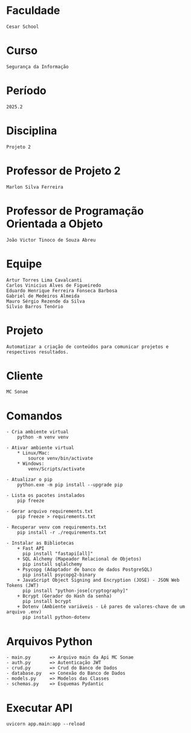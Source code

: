 # Faculdade 
    Cesar School

# Curso
    Segurança da Informação

# Período
    2025.2

# Disciplina
    Projeto 2

# Professor de Projeto 2
    Marlon Silva Ferreira

# Professor de Programação Orientada a Objeto
    João Victor Tinoco de Souza Abreu

# Equipe
    Artur Torres Lima Cavalcanti
    Carlos Vinicius Alves de Figueiredo
    Eduardo Henrique Ferreira Fonseca Barbosa
    Gabriel de Medeiros Almeida
    Mauro Sérgio Rezende da Silva
    Silvio Barros Tenório

# Projeto
    Automatizar a criação de conteúdos para comunicar projetos e respectivos resultados.

# Cliente
    MC Sonae

# Comandos
    - Cria ambiente virtual
        python -m venv venv

    - Ativar ambiente virtual
        * Linux/Mac:
            source venv/bin/activate
        * Windows:
            venv/Scripts/activate

    - Atualizar o pip
        python.exe -m pip install --upgrade pip

    - Lista os pacotes instalados
        pip freeze

    - Gerar arquivo requirements.txt
        pip freeze > requirements.txt

    - Recuperar venv com requirements.txt
        pip install -r ./requirements.txt

    - Instalar as Bibliotecas
        + Fast API
          pip install "fastapi[all]"
        + SQL Alchemy (Mapeador Relacional de Objetos)
          pip install sqlalchemy
        + Psycopg (Adaptador de banco de dados PostgreSQL)  
          pip install psycopg2-binary
        + JavaScript Object Signing and Encryption (JOSE) - JSON Web Tokens (JWT)
          pip install "python-jose[cryptography]"
        + Bcrypt (Gerador do Hash da senha)
          pip install bcrypt
        + Dotenv (Ambiente variáveis - Lê pares de valores-chave de um arquivo .env)
          pip install python-dotenv
            
# Arquivos Python
    - main.py       => Arquivo main da Api MC Sonae 
    - auth.py       => Autenticação JWT
    - crud.py       => Crud do Banco de Dados
    - database.py   => Conexão do Banco de Dados
    - models.py     => Modelos das Classes
    - schemas.py    => Esquemas Pydantic

# Executar API
    uvicorn app.main:app --reload







